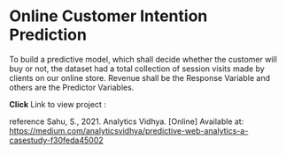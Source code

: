 # Online Customer Intention Prediction
To build a predictive model, which shall decide whether the customer will buy or not, the dataset had a total collection of session visits made by clients on our online store. Revenue shall be the Response Variable and others are the Predictor Variables.

**Click** Link to view project :










reference Sahu, S., 2021. Analytics Vidhya. [Online] Available at: https://medium.com/analyticsvidhya/predictive-web-analytics-a-casestudy-f30feda45002   
